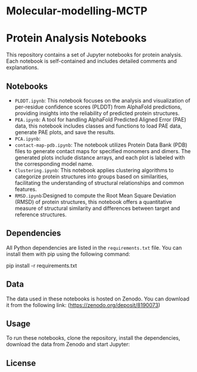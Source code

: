 # Molecular-modelling-MCTP

# Protein Analysis Notebooks

This repository contains a set of Jupyter notebooks for protein analysis. Each notebook is self-contained and includes detailed comments and explanations.

## Notebooks

- `PLDDT.ipynb`: This notebook focuses on the analysis and visualization of per-residue confidence scores (PLDDT) from AlphaFold predictions, providing insights into the reliability of predicted protein structures.
- `PEA.ipynb`: A tool for handling AlphaFold Predicted Aligned Error (PAE) data, this notebook includes classes and functions to load PAE data, generate PAE plots, and save the results.
- `PCA.ipynb`: 
- `contact-map-pdb.ipynb`: The notebook utilizes Protein Data Bank (PDB) files to generate contact maps for specified monomers and dimers. The generated plots include distance arrays, and each plot is labeled with the corresponding model name.
- `Clustering.ipynb`: This notebook applies clustering algorithms to categorize protein structures into groups based on similarities, facilitating the understanding of structural relationships and common features.
-  `RMSD.ipynb`:Designed to compute the Root Mean Square Deviation (RMSD) of protein structures, this notebook offers a quantitative measure of structural similarity and differences between target and reference structures.
  
## Dependencies

All Python dependencies are listed in the `requirements.txt` file. You can install them with pip using the following command:

pip install -r requirements.txt


## Data

The data used in these notebooks is hosted on Zenodo. You can download it from the following link: (https://zenodo.org/deposit/8190073)

## Usage

To run these notebooks, clone the repository, install the dependencies, download the data from Zenodo and start Jupyter:

## License
